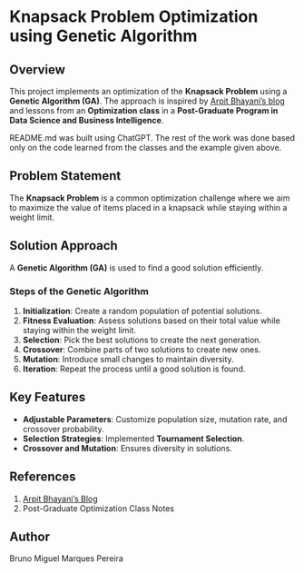 # Knapsack Problem Optimization using Genetic Algorithm

## Overview
This project implements an optimization of the **Knapsack Problem** using a **Genetic Algorithm (GA)**. The approach is inspired by [Arpit Bhayani’s blog](https://arpitbhayani.me/blogs/genetic-knapsack/) and lessons from an **Optimization class** in a **Post-Graduate Program in Data Science and Business Intelligence**.

README.md was built using ChatGPT. The rest of the work was done based only on the code learned from the classes and the example given above.

## Problem Statement
The **Knapsack Problem** is a common optimization challenge where we aim to maximize the value of items placed in a knapsack while staying within a weight limit.

## Solution Approach
A **Genetic Algorithm (GA)** is used to find a good solution efficiently.

### Steps of the Genetic Algorithm
1. **Initialization**: Create a random population of potential solutions.
2. **Fitness Evaluation**: Assess solutions based on their total value while staying within the weight limit.
3. **Selection**: Pick the best solutions to create the next generation.
4. **Crossover**: Combine parts of two solutions to create new ones.
5. **Mutation**: Introduce small changes to maintain diversity.
6. **Iteration**: Repeat the process until a good solution is found.

## Key Features
- **Adjustable Parameters**: Customize population size, mutation rate, and crossover probability.
- **Selection Strategies**: Implemented **Tournament Selection**.
- **Crossover and Mutation**: Ensures diversity in solutions.

## References
1. [Arpit Bhayani’s Blog](https://arpitbhayani.me/blogs/genetic-knapsack/)
2. Post-Graduate Optimization Class Notes

## Author
Bruno Miguel Marques Pereira

